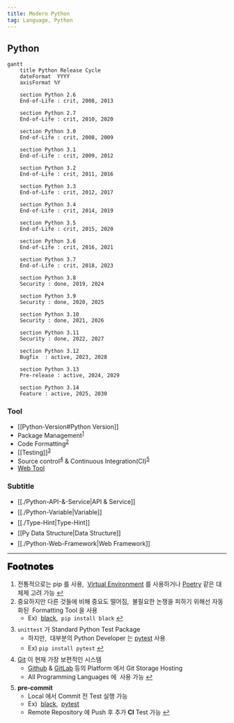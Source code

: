 ```yaml
---
title: Modern Python
tag: Language, Python
---
```


## Python

```mermaid
gantt
    title Python Release Cycle
    dateFormat  YYYY
    axisFormat %Y

    section Python 2.6
    End-of-Life : crit, 2008, 2013

    section Python 2.7
    End-of-Life : crit, 2010, 2020

    section Python 3.0
    End-of-Life : crit, 2008, 2009

    section Python 3.1
    End-of-Life : crit, 2009, 2012

    section Python 3.2
    End-of-Life : crit, 2011, 2016

    section Python 3.3
    End-of-Life : crit, 2012, 2017

    section Python 3.4
    End-of-Life : crit, 2014, 2019

    section Python 3.5
    End-of-Life : crit, 2015, 2020

    section Python 3.6
    End-of-Life : crit, 2016, 2021

    section Python 3.7
    End-of-Life : crit, 2018, 2023

    section Python 3.8
    Security : done, 2019, 2024

    section Python 3.9
    Security : done, 2020, 2025

    section Python 3.10
    Security : done, 2021, 2026

    section Python 3.11
    Security : done, 2022, 2027

    section Python 3.12
    Bugfix  : active, 2023, 2028

    section Python 3.13
    Pre-release : active, 2024, 2029

    section Python 3.14
    Feature : active, 2025, 2030
```

### Tool

- [[Python-Version#Python Version]]
- Package Management<sup id="management-ref"><a href="#footnote-management">1</a></sup>
- Code Formatting<sup id="formatting-ref"><a href="#footnote-formatting">2</a></sup>
- [[Testing]]<sup id="testing-ref"><a href="#footnote-testing">3</a></sup>
- Source control<sup id="source-ref"><a href="#footnote-source">4</a></sup> & Continuous Integration(CI)<sup id="ci-ref"><a href="#footnote-ci">5</a></sup>
- <span><a href="FastAPI-Application.md#Default Python Package">Web Tool</a></span>

### Subtitle

- [[./Python-API-&-Service|API & Service]] <p style='margin-top: 0.5em; margin-bottom: 0.5em;'></p>
- [[./Python-Variable|Variable]] <p style='margin-top: 0.5em; margin-bottom: 0.5em;'></p>
- [[./Type-Hint|Type-Hint]] <p style='margin-top: 0.5em; margin-bottom: 0.5em;'></p>
- [[Py Data Structure|Data Structure]] <p style='margin-top: 0.5em; margin-bottom: 0.5em;'></p>
- [[./Python-Web-Framework|Web Framework]]

---

<span style="display: block; font-size: 1.5em; margin-top: 0.83em; margin-bottom: 0.83em; margin-left: 0; margin-right: 0; font-weight: 900; text-shadow: 0px 0px 0.5px #000">Footnotes</span>

<ol>
  <li id="footnote-management">전통적으로는 pip 를 사용, &nbsp;<a href="Virtual.md">Virtual Environment</a> 를 사용하거나 <a href="Poetry.md">Poetry</a> 같은 대체제 고려 가능
    <a href="#management-ref" title="Return">↩</a>
  </li>
  <li id="footnote-formatting">중요하지만 다른 것들에 비해 중요도 떨어짐, &nbsp;불필요한 논쟁을 피하기 위해선 자동화된 &nbsp;Formatting Tool 을 사용
    <ul>
      <li style='margin-bottom: 0.35em'>Ex) &nbsp;<a href="https://black.readthedocs.io">black</a>, &nbsp;<code>pip install black</code>
        <a href="#formatting-ref" title="Return">↩</a>
      </li>
    </ul>
  </li>
  <p style='margin-top: 0.5em; margin-bottom: 0.5em'></p>
  <li id="footnote-testing"><code>unittest</code> 가 Standard Python Test Package
    <ul>
      <li style='margin-bottom: 0.35em'>하지만, &nbsp;대부분의 Python Developer 는 <a href="https://docs.pytest.org">pytest</a> 사용</li>
      <li style='margin-bottom: 0.35em'>Ex) <code>pip install pytest</code>
        <a href="#testing-ref" title="Return">↩</a>
      </li>
    </ul>
  </li>
  <p style='margin-top: 0.5em; margin-bottom: 0.5em'></p>
  <li id="footnote-source"><a href="https://git-scm.com/docs">Git</a> 이 현재 가장 보편적인 시스템
    <ul>
      <li><a href="https://docs.github.com/ko">Github</a> & <a href="https://gitlab-docs.infograb.net/">GitLab</a> 등의 Platform 에서 Git Storage Hosting</li>
      <li>All Programming Languages 에 &nbsp;사용 가능
        <a href="#source-ref" title="Return">↩</a>
      </li>
    </ul>
  </li>
  <p style='margin-top: 0.5em; margin-bottom: 0.5em'></p>
  <li id="footnote-ci"><b>pre-commit</b>
    <ul>
      <li>Local 에서 Commit 전 Test 실행 가능</li>
      <li>Ex) &nbsp;<a href="https://black.readthedocs.io">black</a>, &nbsp;<a href="https://docs.pytest.org">pytest</a>
      <li>Remote Repository 에 Push 후 추가 <b>CI</b> Test 가능
        <a href="#ci-ref" title="Return">↩</a>
      </li>
    </ul>
  </li>
</ol>
